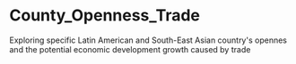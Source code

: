 # County_Openness_Trade
Exploring specific Latin American and South-East Asian country's opennes and the potential economic development growth caused by trade
